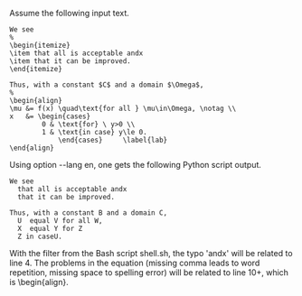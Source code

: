 Assume the following input text.
```
We see
%
\begin{itemize}
\item that all is acceptable andx
\item that it can be improved.
\end{itemize}

Thus, with a constant $C$ and a domain $\Omega$,
%
\begin{align}
\mu &= f(x) \quad\text{for all } \mu\in\Omega, \notag \\
x   &= \begin{cases}
        0 & \text{for} \ y>0 \\
        1 & \text{in case} y\le 0.
            \end{cases}     \label{lab}
\end{align}
```
Using option --lang en, one gets the following Python script output.
```
We see
  that all is acceptable andx
  that it can be improved.

Thus, with a constant B and a domain C,
  U  equal V for all W, 
  X  equal Y for Z 
  Z in caseU. 
```
With the filter from the Bash script shell.sh, the typo 'andx' will be
related to line 4. The problems in the equation (missing comma leads to
word repetition, missing space to spelling error) will be related
to line 10+, which is \begin{align}.

